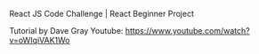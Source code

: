 React JS Code Challenge | React Beginner Project

Tutorial by Dave Gray
Youtube: https://www.youtube.com/watch?v=oWIqiVAK1Wo

